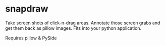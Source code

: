 # snapdraw
Take screen shots of click-n-drag areas.
Annotate those screen grabs and get them back as pillow images.
Fits into your python application.

Requires pillow & PySide

